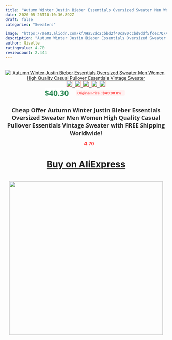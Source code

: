 ```yaml
---
title: "Autumn Winter Justin Bieber Essentials Oversized Sweater Men Women High Quality Casual Pullover Essentials Vintage Sweater"
date: 2020-05-26T10:10:36.892Z
draft: false
categories: "Sweaters"

image: "https://ae01.alicdn.com/kf/Ha52dc2cbbd2f40ca80ccbd9ddf5fdec7Q/Autumn-Winter-Justin-Bieber-Essentials-Oversized-Sweater-Men-Women-High-Quality-Casual-Pullover-Essentials-Vintage-Sweater.jpg"
description: "Autumn Winter Justin Bieber Essentials Oversized Sweater Men Women High Quality Casual Pullover Essentials Vintage Sweater"
author: Giselle
ratingvalue: 4.70
reviewcount: 2.444
---
```

<br>
<div style="text-align: center;">
<a href="https://s.click.aliexpress.com/e/_9IBwtB" target="_blank" rel="nofollow noopener noreferrer"><img alt="Autumn Winter Justin Bieber Essentials Oversized Sweater Men Women High Quality Casual Pullover Essentials Vintage Sweater" class="magnifier-image" src="https://ae01.alicdn.com/kf/Ha52dc2cbbd2f40ca80ccbd9ddf5fdec7Q/Autumn-Winter-Justin-Bieber-Essentials-Oversized-Sweater-Men-Women-High-Quality-Casual-Pullover-Essentials-Vintage-Sweater.jpg_640x640.jpg">
<br>
<img style="border:1px solid salmon" src="https://ae01.alicdn.com/kf/Ha52dc2cbbd2f40ca80ccbd9ddf5fdec7Q/Autumn-Winter-Justin-Bieber-Essentials-Oversized-Sweater-Men-Women-High-Quality-Casual-Pullover-Essentials-Vintage-Sweater.jpg_120x120.jpg">&nbsp;&nbsp;<img style="border:1px solid salmon" src="https://ae01.alicdn.com/kf/H0954a49492fd42ed98a7cb4f5a7b615al/Autumn-Winter-Justin-Bieber-Essentials-Oversized-Sweater-Men-Women-High-Quality-Casual-Pullover-Essentials-Vintage-Sweater.jpg_120x120.jpg">&nbsp;&nbsp;<img style="border:1px solid salmon" src="https://ae01.alicdn.com/kf/H9dce6c4970a74ca9a282a62c8557e190o/Autumn-Winter-Justin-Bieber-Essentials-Oversized-Sweater-Men-Women-High-Quality-Casual-Pullover-Essentials-Vintage-Sweater.jpg_120x120.jpg">&nbsp;&nbsp;<img style="border:1px solid salmon" src="https://ae01.alicdn.com/kf/Hf0dbae3769fe4b0895006ba825983742N/Autumn-Winter-Justin-Bieber-Essentials-Oversized-Sweater-Men-Women-High-Quality-Casual-Pullover-Essentials-Vintage-Sweater.jpg_120x120.jpg">&nbsp;&nbsp;<img style="border:1px solid salmon" src="https://ae01.alicdn.com/kf/H339946e9be3e4941885cac3c8b18fef3o/Autumn-Winter-Justin-Bieber-Essentials-Oversized-Sweater-Men-Women-High-Quality-Casual-Pullover-Essentials-Vintage-Sweater.jpg_120x120.jpg"></a></div><br0>
<div style="text-align: center;"><span style="background-color: white; border: 0px; box-sizing: border-box; color: seagreen; display: inline-block; font-family: &quot;open sans&quot; , &quot;arial&quot; , &quot;helvetica&quot; , sans-serif , &quot;heiti&quot;; font-size: 24px; font-stretch: inherit; font-weight: 700; line-height: inherit; margin: 0px 10px 0px 0px; padding: 0px; vertical-align: middle;">$40.30 </span>
<span style="background: rgb(255 , 241 , 241); border-radius: 3px; border: 0px; box-sizing: border-box; color: #ff4747; display: inline-block; font-family: inherit; font-size: 12px; font-stretch: inherit; font-style: inherit; font-variant: inherit; font-weight: 600; line-height: inherit; margin: 0px; padding: 2px 5px; transform: scale(0.9); vertical-align: middle;">Original Price : <b style="text-decoration: line-through;">$43.80 </b> 8%&nbsp;&nbsp;</span></div>
<h1 style="color: #333333; display: inline-block; font-family: &quot;open sans&quot; , &quot;arial&quot; , &quot;helvetica&quot; , sans-serif , &quot;heiti&quot;; font-size: 18px; font-stretch: inherit; font-weight: 700; text-align: center;">Cheap Offer Autumn Winter Justin Bieber Essentials Oversized Sweater Men Women High Quality Casual Pullover Essentials Vintage Sweater with FREE Shipping Worldwide!</h1>
<div style="color: #ff4747; text-align: center;">
<img src="https://4.bp.blogspot.com/-M0ZcTcb-5uY/XleCXlxnR4I/AAAAAAAAAEc/OrjgMkXV1oMQFaCRZj5HQwOCBcu3w1FegCPcBGAYYCw/s1600/star.png" style="height: 15px;">&nbsp;<b>4.70</b></div>
<div class="button_cont" align="center"><a class="buynow_a" href="https://s.click.aliexpress.com/e/_9IBwtB" target="_blank" rel="nofollow noopener noreferrer"><H1>Buy on AliExpress</H1></a></div><br>
<div class="separator" style="clear: both; text-align: center;">
<img src="https://lh3.googleusercontent.com/-pTy5HemUv9M/XlePHvY0dAI/AAAAAAAAAE4/0nX5iRUoIWY8eMW9Dpxeirr157OZliDIgCLcBGAsYHQ/s1600/badge.gif" width="480">
</div>
